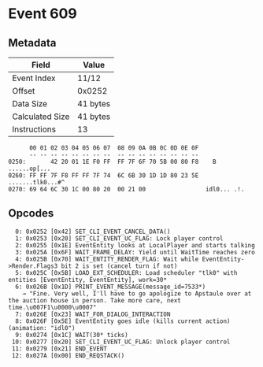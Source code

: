 # Event 609

## Metadata

| Field           | Value    |
|-----------------|----------|
| Event Index     | 11/12    |
| Offset          | 0x0252   |
| Data Size       | 41 bytes |
| Calculated Size | 41 bytes |
| Instructions    | 13       |

```
      00 01 02 03 04 05 06 07  08 09 0A 0B 0C 0D 0E 0F
      -- -- -- -- -- -- -- --  -- -- -- -- -- -- -- --
0250:       42 20 01 1E F0 FF  FF 7F 6F 70 5B 00 80 F8    B ......op[...
0260: FF FF 7F F8 FF FF 7F 74  6C 6B 30 1D 1D 80 23 5E  .......tlk0...#^
0270: 69 64 6C 30 1C 00 80 20  00 21 00                 idl0... .!.     
```

## Opcodes

```
  0: 0x0252 [0x42] SET_CLI_EVENT_CANCEL_DATA()
  1: 0x0253 [0x20] SET_CLI_EVENT_UC_FLAG: Lock player control
  2: 0x0255 [0x1E] EventEntity looks at LocalPlayer and starts talking
  3: 0x025A [0x6F] WAIT_FRAME_DELAY: Yield until WaitTime reaches zero
  4: 0x025B [0x70] WAIT_ENTITY_RENDER_FLAG: Wait while EventEntity->Render.Flags3 bit 2 is set (cancel turn if not)
  5: 0x025C [0x5B] LOAD_EXT_SCHEDULER: Load scheduler "tlk0" with entities [EventEntity, EventEntity], work=30*
  6: 0x026B [0x1D] PRINT_EVENT_MESSAGE(message_id=7533*)
    → "Fine. Very well, I'll have to go apologize to Apstaule over at the auction house in person. Take more care, next time.\u007F1\u0000\u0007"
  7: 0x026E [0x23] WAIT_FOR_DIALOG_INTERACTION
  8: 0x026F [0x5E] EventEntity goes idle (kills current action) (animation: "idl0")
  9: 0x0274 [0x1C] WAIT(30* ticks)
 10: 0x0277 [0x20] SET_CLI_EVENT_UC_FLAG: Unlock player control
 11: 0x0279 [0x21] END_EVENT
 12: 0x027A [0x00] END_REQSTACK()
```
